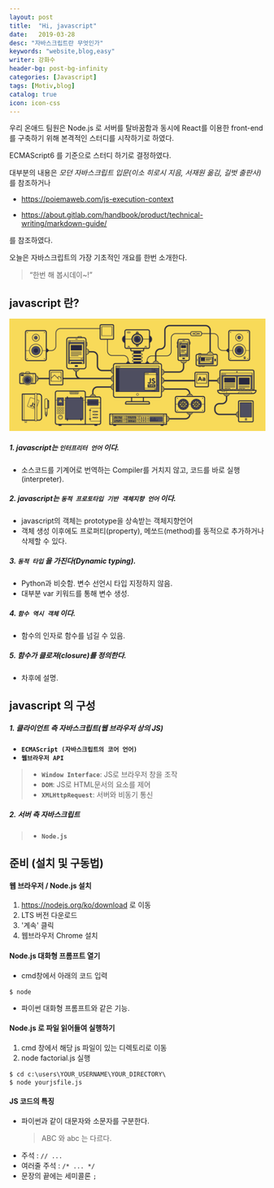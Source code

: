 ```yaml
---
layout: post
title:  "Hi, javascript"
date:   2019-03-28
desc: "자바스크립트란 무엇인가"
keywords: "website,blog,easy"
writer: 강화수
header-bg: post-bg-infinity
categories: [Javascript]
tags: [Motiv,blog]
catalog: true
icon: icon-css
---
```


우리 온애드 팀원은 Node.js 로 서버를 탈바꿈함과 동시에 React를 이용한 front-end 를 구축하기 위해 본격적인 스터디를 시작하기로 하였다.

ECMAScript6 를 기준으로 스터디 하기로 결정하였다.

대부분의 내용은 *모던 자바스크립트 입문(이소 히로시 지음, 서재원 옮김, 길벗 출판사)* 를 참조하거나  
- https://poiemaweb.com/js-execution-context

- https://about.gitlab.com/handbook/product/technical-writing/markdown-guide/

를 참조하였다.  

오늘은 자바스크립트의 가장 기초적인 개요를 한번 소개한다.

> “한번 해 봅시데이~!”


javascript 란?
---------------
![](/static/assets/img/post_img/post-js-work.gif)



##### 1. javascript는 **`인터프리터 언어`** 이다.
  - 소스코드를 기계어로 번역하는 Compiler를 거치지 않고,
    코드를 바로 실행(interpreter).

##### 2. javascript는 **`동적 프로토타입 기반 객체지향 언어`** 이다.
  - javascript의 객체는 prototype을 상속받는 객체지향언어
  - 객체 생성 이후에도 프로퍼티(property), 메쏘드(method)를 동적으로 추가하거나 삭제할 수 있다.
##### 3. **`동적 타입`** 을 가진다(Dynamic typing).
  - Python과 비슷함. 변수 선언시 타입 지정하지 않음. 
  - 대부분 var 키워드를 통해 변수 생성.
##### 4. **`함수 역시 객체`** 이다.
  - 함수의 인자로 함수를 넘길 수 있음.
##### 5. 함수가 클로져(closure)를 정의한다.
  - 차후에 설명.

javascript 의 구성
---------------
##### 1. 클라이언트 측 자바스크립트(웹 브라우저 상의 JS)
  - **`ECMAScript (자바스크립트의 코어 언어)`**
  - **`웹브라우저 API`**
  > - **`Window Interface`**: JS로 브라우저 창을 조작
  > - **`DOM`**: JS로 HTML문서의 요소를 제어
  > - **`XMLHttpRequest`**: 서버와 비동기 통신

##### 2. 서버 측 자바스크립트
  > - **`Node.js`**

준비 (설치 및 구동법)
---------------
#### 웹 브라우저 / Node.js 설치
  1. https://nodejs.org/ko/download 로 이동
  2. LTS 버전 다운로드
  3. '계속' 클릭
  4. 웹브라우저 Chrome 설치

#### Node.js 대화형 프롬프트 열기
  - cmd창에서 아래의 코드 입력
  ~~~$
  $ node
  ~~~
  - 파이썬 대화형 프롬프트와 같은 기능.

#### Node.js 로 파일 읽어들여 실행하기
  1. cmd 창에서 해당 js 파일이 있는 디렉토리로 이동
  2. node factorial.js 실행
  ~~~command
  $ cd c:\users\YOUR_USERNAME\YOUR_DIRECTORY\
  $ node yourjsfile.js
  ~~~
  
#### JS 코드의 특징
  - 파이썬과 같이 대문자와 소문자를 구분한다.
    > ABC 와 abc 는 다르다.
  - 주석 : `// ...`
  - 여러줄 주석 : `/* ... */`
  - 문장의 끝에는 세미콜론 `;`